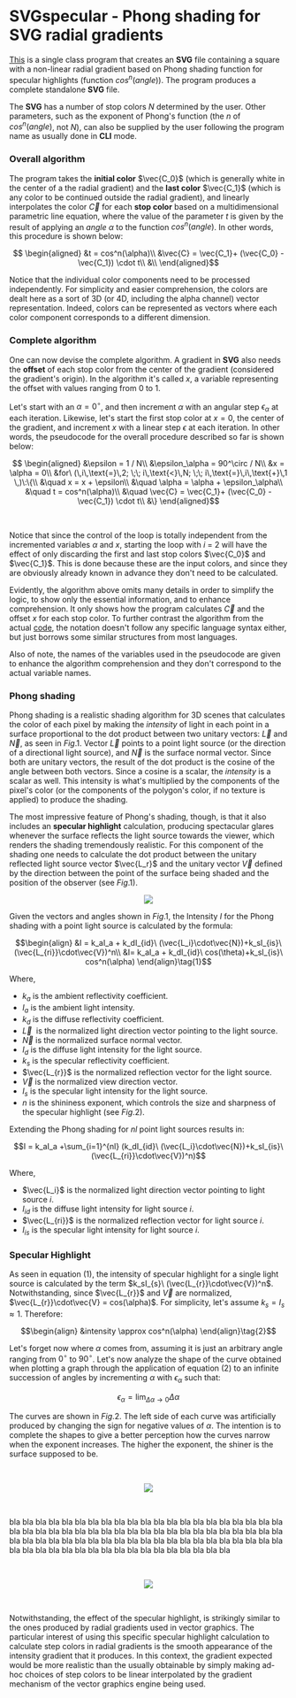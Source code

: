 # SVGspecular - Phong shading for SVG radial gradients

[This](SVGspecular.java) is a single class program that creates an **SVG** file containing a square with a non-linear radial gradient based on Phong shading function for specular highlights (function $cos^n(angle)$​). The program produces a complete standalone **SVG** file.

The **SVG** has a number of stop colors $N$ determined by the user. Other parameters, such as the
exponent of Phong's function (the $n$ of $cos^n(angle)$, not $N$), can also be supplied by the user following the program name as usually done in **CLI** mode.

### Overall algorithm

The program takes the **initial color** $\vec{C_0}$ (which is generally white in the center of a the radial
gradient) and the **last color** $\vec{C_1}$ (which is any color to be continued outside the radial gradient),
and linearly interpolates the color $\vec{C}$ for each **stop color** based on a multidimensional parametric line equation, where the value of the parameter $t$ is given by the result of applying an $angle$ $\alpha$ to the function $cos^n(angle)$. In other words, this procedure is shown below:

```math
  \begin{aligned}
     &t = cos^n(\alpha)\\
     &\vec{C} = \vec{C_1}+ (\vec{C_0} - \vec{C_1}) \cdot t\\
     &\\
  \end{aligned}
 ```

Notice that the individual color components need to be processed independently. For simplicity and easier comprehension, the colors are dealt here as a sort of 3D (or 4D, including the alpha channel) vector representation. Indeed, colors can be represented as vectors where each color component corresponds to a different dimension.

### Complete algorithm

One can now devise the complete algorithm. A gradient in **SVG** also needs the **offset** of each stop color from the center of the gradient (considered the gradient's origin). In the algorithm it's called $x$, a variable representing the offset with values ranging from $0$ to $1$. 

Let's start with an $\alpha=0^\circ$, and then increment $\alpha$ with an angular step $\epsilon_\alpha$ at each iteration. Likewise, let's start the first stop color at $x = 0$, the center of the gradient, and increment $x$ with a linear step $\epsilon$ at each iteration. In other words, the pseudocode for the overall procedure described so far is shown below:

```math
 \begin{aligned}
    &\epsilon = 1 / N\\
    &\epsilon_\alpha = 90^\circ / N\\
    &x = \alpha = 0\\
    &for\ (\,i\,\text{=}\,2; \;\; i\,\text{<}\,N; \;\; i\,\text{=}\,i\,\text{+}\,1 \,)\:\{\\
    &\quad x = x + \epsilon\\
    &\quad \alpha = \alpha + \epsilon_\alpha\\
    &\quad t = cos^n(\alpha)\\
    &\quad \vec{C} = \vec{C_1}+ (\vec{C_0} - \vec{C_1}) \cdot t\\
    &\}
  \end{aligned}
```
<br>

Notice that since the control of the loop is totally independent from the incremented variables $\alpha$ and $x$, starting the loop with $i\ \text{=}\ 2$ will have the effect of only discarding the first and last stop colors $\vec{C_0}$ and $\vec{C_1}$. This is done because these are the input colors, and since they are obviously already known in advance they don't need to be calculated.

Evidently, the algorithm above omits many details in order to simplify the logic, to show only the essential information, and to enhance comprehension. It only shows how the program calculates $\vec{C}$ and the offset $x$ for each stop color. To further contrast the algorithm from the actual [code](SVGspecular.java), the notation doesn't follow any specific language syntax either, but just borrows some similar structures from most languages.

Also of note, the names of the variables used in the pseudocode are given to enhance the algorithm comprehension and they don't correspond to the actual variable names.

### Phong shading

Phong shading is a realistic shading algorithm for 3D scenes that calculates the color of each pixel by making the $intensity$ of light in each point in a surface proportional to the dot product between two unitary vectors: $\vec{L}$ and $\vec{N}$, as seen in $Fig. 1$. Vector $\vec{L}$ points to a point light source (or the direction of a directional light source), and $\vec{N}$ is the surface normal vector. Since both are unitary vectors, the result of the dot product is the cosine of the angle between both vectors. Since a cosine is a scalar, the $intensity$ is a scalar as well. This intensity is what's multiplied by the components of the pixel's color (or the components of the polygon's color, if no texture is applied) to produce the shading.

The most impressive feature of Phong's shading, though, is that it also includes an **specular highlight** calculation, producing spectacular glares whenever the surface reflects the light source towards the viewer, which renders the shading tremendously realistic. For this component of the shading one needs to calculate the dot product between the unitary reflected light source vector $\vec{L_r}$ and the unitary vector $\vec{V}$ defined by the direction between the point of the surface being shaded and the position of the observer (see $Fig. 1$).

<p align="center">
    <img src="phong-vectors-3d.svg">
</p>

Given the vectors and angles shown in $Fig. 1$, the Intensity $I$ for the Phong shading with a point light source is calculated by the formula:
```math
\begin{align}
&I = k_aI_a + k_dI_{id}\ (\vec{L_i}\cdot\vec{N})+k_sI_{is}\ (\vec{L_{ri}}\cdot\vec{V})^n\\
&I= k_aI_a + k_dI_{id}\ cos(\theta)+k_sI_{is}\ cos^n(\alpha)
\end{align}\tag{1}
```
Where,
- $k_a$​ is the ambient reflectivity coefficient.
- $I_a$​ is the ambient light intensity.
- $k_d$​ is the diffuse reflectivity coefficient.
- $\vec{L}$​  is the normalized light direction vector pointing to the light source.
- $\vec{N}$ is the normalized surface normal vector.
- $I_{d}$ is the diffuse light intensity for the light source.
- $k_s$​ is the specular reflectivity coefficient.
- $\vec{L_{r}}$ is the normalized reflection vector for the light source.
- $\vec{V}$ is the normalized view direction vector.
- $I_{s}$ is the specular light intensity for the light source.
- $n$ is the shininess exponent, which controls the size and sharpness of the specular highlight (see $Fig. 2$).

Extending the Phong shading for $nl$ point light sources results in:
```math
I = k_aI_a +\sum_{i=1}^{nl} (k_dI_{id}\ (\vec{L_i}\cdot\vec{N})+k_sI_{is}\ (\vec{L_{ri}}\cdot\vec{V})^n)
```
Where,
- $\vec{L_i}$​ is the normalized light direction vector pointing to light source $i$.
- $I_{id}$ is the diffuse light intensity for light source $i$.
- $\vec{L_{ri}}$ is the normalized reflection vector for light source $i$.
- $I_{is}$ is the specular light intensity for light source $i$.

### Specular Highlight

As seen in equation $(1)$, the intensity of specular highlight for a single light source is calculated by the term $k_sI_{s}\ (\vec{L_{r}}\cdot\vec{V})^n$. Notwithstanding, since $\vec{L_{r}}$ and $\vec{V}$ are normalized, $\vec{L_{r}}\cdot\vec{V} = cos(\alpha)$. For simplicity, let's assume $k_s = I_{s}\approx 1$. Therefore:
```math
\begin{align}
&intensity \approx cos^n(\alpha)
\end{align}\tag{2}
```
Let's forget now where $\alpha$ comes from, assuming it is just an arbitrary angle ranging from $0^\circ$ to $90^\circ$. Let's now analyze the shape of the curve obtained when plotting a graph through the application of equation $(2)$ to an infinite succession of angles by incrementing $\alpha$ with $\epsilon_\alpha$ such that:
```math
\epsilon_\alpha = \lim_{\Delta\alpha\to 0}\Delta\alpha
```
The curves are shown in $Fig. 2$. The left side of each curve was artificially produced by changing the sign for negative values of $\alpha$. The intention is to complete the shapes to give a better perception how the curves narrow when the exponent increases. The higher the exponent, the shiner is the surface supposed to be.

<br>
<p align="center">  
    <img src="phong.svg">
</p>
<br>

bla bla bla bla bla bla bla bla bla bla bla bla bla bla bla bla bla bla bla bla bla bla bla bla bla bla bla bla bla bla bla bla bla bla bla bla bla bla bla bla
bla bla bla bla bla bla bla bla bla bla bla bla bla bla bla bla bla bla bla bla bla bla bla bla bla bla bla bla bla bla bla bla bla bla bla bla bla bla bla bla 

<br>
<p align="center">
    <img src="fig3.svg">
</p>
<br>

Notwithstanding, the effect of the specular highlight, is strikingly similar to the ones produced by radial gradients used in vector graphics. The particular interest of using this specific specular highlight calculation to calculate step colors in radial gradients is the smooth appearance of the intensity gradient that it produces. In this context, the gradient expected would be more realistic than the usually obtainable by simply making ad-hoc choices of step colors to be linear interpolated by the gradient mechanism of  the vector graphics engine being used.
